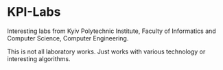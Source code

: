 # KPI-Labs
Interesting labs from Kyiv Polytechnic Institute, Faculty of Informatics and Computer Science, Computer Engineering.

This is not all laboratory works. Just works with various technology or interesting algorithms.